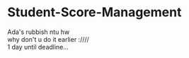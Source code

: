 # Student-Score-Management
Ada's rubbish ntu hw     
why don't u do it earlier :////    
1 day until deadline...   
